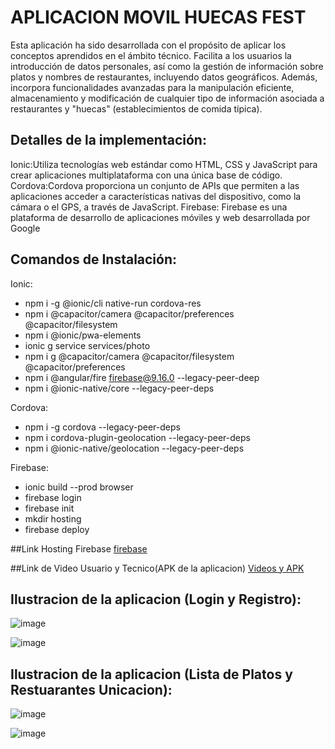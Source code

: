 # APLICACION MOVIL HUECAS FEST

Esta aplicación ha sido desarrollada con el propósito de aplicar los conceptos aprendidos en el ámbito técnico. Facilita a los usuarios
la introducción de datos personales, así como la gestión de información sobre platos y nombres de restaurantes, incluyendo datos geográficos.
Además, incorpora funcionalidades avanzadas para la manipulación eficiente, 
almacenamiento y modificación de cualquier tipo de información asociada a restaurantes y "huecas" (establecimientos de comida típica).

## Detalles de la implementación:
Ionic:Utiliza tecnologías web estándar como HTML, CSS y JavaScript para crear aplicaciones multiplataforma con una única base de código.
Cordova:Cordova proporciona un conjunto de APIs que permiten a las aplicaciones acceder a características nativas del dispositivo, como la cámara o el GPS, a través de JavaScript.
Firebase: Firebase es una plataforma de desarrollo de aplicaciones móviles y web desarrollada por Google

## Comandos de Instalación:
Ionic: 
- npm i -g @ionic/cli native-run cordova-res
- npm i @capacitor/camera @capacitor/preferences @capacitor/filesystem
- npm i @ionic/pwa-elements
- ionic g service  services/photo
- npm i g @capacitor/camera @capacitor/filesystem @capacitor/preferences
- npm i @angular/fire firebase@9.16.0 --legacy-peer-deep
- npm i @ionic-native/core --legacy-peer-deps
  
Cordova:
- npm i -g cordova --legacy-peer-deps
- npm i cordova-plugin-geolocation --legacy-peer-deps
- npm i @ionic-native/geolocation --legacy-peer-deps

Firebase:
- ionic build --prod browser
- firebase login
- firebase init
- mkdir hosting 
- firebase deploy

##Link Hosting Firebase
[firebase](https://huecascomida.web.app)

##Link de Video Usuario y Tecnico(APK de la aplicacion) 
[Videos y APK](https://epnecuador-my.sharepoint.com/:f:/g/personal/melani_molina_epn_edu_ec/Ei4APOHNG_1Ju1OTFaMSCVIBkA_95S0o7KA3ZJ5u20l1_Q?e=43d8Ke)

## Ilustracion de la aplicacion (Login y Registro):

![image](https://github.com/MelaniMolina/rest-food/assets/113868310/2a9fd7ae-f259-4cec-9420-e0e6f15d36e4)

![image](https://github.com/MelaniMolina/rest-food/assets/113868310/384bba58-6b62-4c7f-b6bc-5c2e0533f55d)

## Ilustracion de la aplicacion (Lista de Platos y Restuarantes Unicacion):
![image](https://github.com/MelaniMolina/rest-food/assets/113868310/ed4c5d27-c5f1-45d9-92a1-efb0461c8d0e)

![image](https://github.com/MelaniMolina/rest-food/assets/113868310/6612c59f-2505-4738-81e1-e5b9c0b8c6f9)




